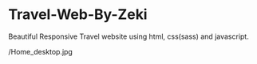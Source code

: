 # Travel-Web-By-Zeki

Beautiful Responsive Travel website using html, css(sass) and javascript.

/Home_desktop.jpg
